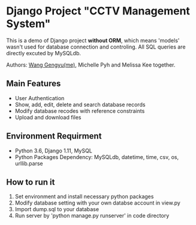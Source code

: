 # Django Project "CCTV Management System"
This is a demo of Django project **without ORM**, which means 'models' wasn't used for database connection and controling.
All SQL queries are directly excuted by MySQLdb.

Authors: [Wang Gengyu(me)](wanggeengyu.com), Michelle Pyh and Melissa Kee together.

## Main Features
* User Authentication
* Show, add, edit, delete and search database records
* Modify database recodes with reference constraints
* Upload and download files

## Environment Requirment
* Python 3.6, Django 1.11, MySQL
* Python Packages Dependency: MySQLdb, datetime, time, csv, os, urllib.parse

## How to run it
1. Set environment and install necessary python packages
2. Modify database setting with your own databse account in view.py
3. Import dump.sql to your database
4. Run server by 'python manage.py runserver' in code directory
